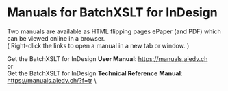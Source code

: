 # Manuals for BatchXSLT for InDesign
Two manuals are available as HTML flipping pages ePaper (and PDF) which can be viewed online in a browser.\
( Right-click the links to open a manual in a new tab or window. )

Get the BatchXSLT for InDesign **User Manual**: https://manuals.aiedv.ch \
or\
Get the BatchXSLT for InDesign **Technical Reference Manual**: https://manuals.aiedv.ch/?f=tr \
